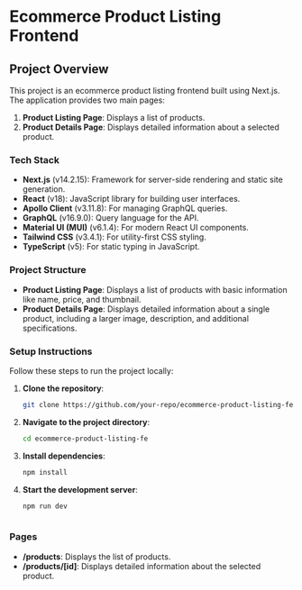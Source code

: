 # Ecommerce Product Listing Frontend

## Project Overview

This project is an ecommerce product listing frontend built using Next.js. The application provides two main pages:

1. **Product Listing Page**: Displays a list of products.
2. **Product Details Page**: Displays detailed information about a selected product.

### Tech Stack

- **Next.js** (v14.2.15): Framework for server-side rendering and static site generation.
- **React** (v18): JavaScript library for building user interfaces.
- **Apollo Client** (v3.11.8): For managing GraphQL queries.
- **GraphQL** (v16.9.0): Query language for the API.
- **Material UI (MUI)** (v6.1.4): For modern React UI components.
- **Tailwind CSS** (v3.4.1): For utility-first CSS styling.
- **TypeScript** (v5): For static typing in JavaScript.

### Project Structure

- **Product Listing Page**: Displays a list of products with basic information like name, price, and thumbnail.
- **Product Details Page**: Displays detailed information about a single product, including a larger image, description, and additional specifications.

### Setup Instructions

Follow these steps to run the project locally:

1. **Clone the repository**:
    ```bash
    git clone https://github.com/your-repo/ecommerce-product-listing-fe.git
    ```

2. **Navigate to the project directory**:
    ```bash
    cd ecommerce-product-listing-fe
    ```

3. **Install dependencies**:
    ```bash
    npm install
    ```

4. **Start the development server**:
    ```bash
    npm run dev
    ```

    ```

### Pages

- **/products**: Displays the list of products.
- **/products/[id]**: Displays detailed information about the selected product.


